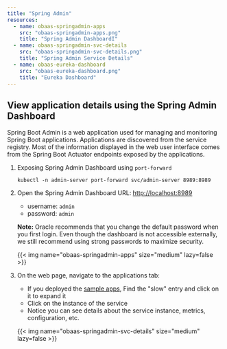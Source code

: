 ```yaml
---
title: "Spring Admin"
resources:
  - name: obaas-springadmin-apps
    src: "obaas-springadmin-apps.png"
    title: "Spring Admin DashboardI"
  - name: obaas-springadmin-svc-details
    src: "obaas-springadmin-svc-details.png"
    title: "Spring Admin Service Details"
  - name: obaas-eureka-dashboard
    src: "obaas-eureka-dashboard.png"
    title: "Eureka Dashboard"
---
```


## View application details using the Spring Admin Dashboard

Spring Boot Admin is a web application used for managing and monitoring Spring Boot applications. Applications are discovered from the service registry.
Most of the information displayed in the web user interface comes from the Spring Boot Actuator endpoints exposed by the applications.

1. Exposing Spring Admin Dashboard using `port-forward`

    ```shell
    kubectl -n admin-server port-forward svc/admin-server 8989:8989
    ```

2. Open the Spring Admin Dashboard URL: <http://localhost:8989>

    * username: `admin`
    * password: `admin`

    **Note:** Oracle recommends that you change the default password when you first login.  Even though the dashboard is not accessible externally,
    we still recommend using strong passwords to maximize security.

    <!-- spellchecker-disable -->
    {{< img name="obaas-springadmin-apps" size="medium" lazy=false >}}
    <!-- spellchecker-enable -->

3. On the web page, navigate to the applications tab:

    * If you deployed the [sample apps](../../sample-apps), Find the "slow" entry and click on it to expand it
    * Click on the instance of the service
    * Notice you can see details about the service instance, metrics, configuration, etc.

    <!-- spellchecker-disable -->
    {{< img name="obaas-springadmin-svc-details" size="medium" lazy=false >}}
    <!-- spellchecker-enable -->

